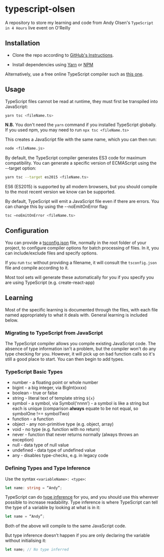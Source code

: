 # typescript-olsen

A repository to store my learning and code from Andy Olsen's `TypeScript in 4 Hours` live event on O'Reilly

## Installation

- Clone the repo according to [GitHub's Instructions](https://docs.github.com/en/repositories/creating-and-managing-repositories/cloning-a-repository).

- Install dependencies using [Yarn](https://classic.yarnpkg.com/en/) or [NPM](https://docs.npmjs.com/)

Alternatively, use a free online TypeScript compiler such as [this one](http://www.typescriptlang.org/play/).

## Usage

TypeScript files cannot be read at runtime, they must first be transpiled into JavaScript:

```bash
yarn tsc <fileName.ts>
```

**N.B.** You don't need the `yarn` command if you installed TypeScript globally. If you used npm, you may need to run `npx tsc <fileName.ts>`

This creates a JavaScript file with the same name, which you can then run:

```bash
node <fileName.js>
```

By default, the TypeScript compiler generates ES3 code for maximum compatibility. You can generate a specific version of ECMAScript using the --target option:

```bash
yarn tsc --target es2015 <fileName.ts>
```

ES6 (ES2015) is supported by all modern browsers, but you should compile to the most recent version we know can be supported.

By default, TypeScript will emit a JavaScript file even if there are errors. You can change this by using the --noEmitOnError flag:

```bash
tsc —noEmitOnError <fileName.ts>
```

## Configuration

You can provide a [tsconfig.json](https://www.typescriptlang.org/docs/handbook/tsconfig-json.html) file, normally in the root folder of your project, to configure compiler options for batch processing of files. In it, you can include/exclude files and specify options.

If you run `tsc` without providing a filename, it will consult the `tsconfig.json` file and compile according to it.

Most tool sets will generate these automatically for you if you specify you are using TypeScript (e.g. create-react-app)

## Learning

Most of the specific learning is documented through the files, with each file named appropriately to what it deals with. General learning is included below.

### Migrating to TypeScript from JavaScript

The TypeScript compiler allows you compile existing JavaScript code. The absence of type information isn't a problem, but the compiler won't do any type checking for you. However, it will pick up on bad function calls so it's still a good place to start. You can then begin to add types.

### TypeScript Basic Types

- number - a floating point or whole number
- bigint - a big integer, via BigInt(xxxx)
- boolean - true or false
- string - literal text of template string `${x}`
- symbol - a symbol, via Symbol(‘nnnn’) - a symbol is like a string but each is unique (comparison **always** equate to be not equal, so symbolOne !== symbolTwo)
- function - a function
- object - any non-primitive type (e.g. object, array)
- void - no type (e.g. function with no return)
- never - function that never returns normally (always throws an exception)
- null - data type of null value
- undefined - data type of undefined value
- any - disables type-checks, e.g. in legacy code

### Defining Types and Type Inference

Use the syntax `<variableName>: <type>`:

```typescript
let name: string = “Andy”;
```

TypeScript can do [type inference](https://www.typescriptlang.org/docs/handbook/type-inference.html) for you, and you should use this wherever possible to increase readability. Type inference is where TypeScript can tell the type of a variable by looking at what is in it:

```typescript
let name = “Andy”;
```

Both of the above will compile to the same JavaScript code.

But type inference doesn’t happen if you are only declaring the variable without initialising it:

```typescript
let name; // No type inferred
```
